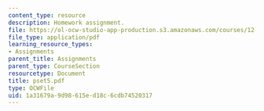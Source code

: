 ```yaml
---
content_type: resource
description: Homework assignment.
file: https://ol-ocw-studio-app-production.s3.amazonaws.com/courses/12-800-fluid-dynamics-of-the-atmosphere-and-ocean-fall-2004/1a31679a9d98615ed18c6cdb74520317_pset5.pdf
file_type: application/pdf
learning_resource_types:
- Assignments
parent_title: Assignments
parent_type: CourseSection
resourcetype: Document
title: pset5.pdf
type: OCWFile
uid: 1a31679a-9d98-615e-d18c-6cdb74520317
---
```

